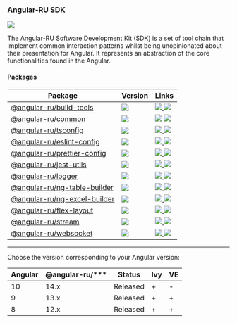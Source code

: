 ### Angular-RU SDK

[![](https://github.com/angular-ru/angular-ru-sdk/workflows/Angular-RU%20SDK%20CI/badge.svg)](https://github.com/Angular-RU/angular-ru-sdk/actions?query=workflow%3A%22Angular-RU+SDK+CI%22)

The Angular-RU Software Development Kit (SDK) is a set of tool chain that implement common interaction patterns whilst
being unopinionated about their presentation for Angular. It represents an abstraction of the core functionalities found
in the Angular.

#### Packages

<table>
   <thead>
      <tr>
         <th><b>Package</b></th>
         <th><b>Version</b></th>
         <th><b>Links</b></th>
      </tr>
   </thead>
   <tbody>
      <tr>
         <td>
            <a href="https://npmjs.com/package/@angular-ru/build-tools">
            @angular-ru/build-tools
            </a>
         </td>
         <td>
            <img src="https://img.shields.io/npm/v/%40angular-ru%2Fbuild-tools/latest.svg">
         </td>
         <td>
            <a href="https://npmjs.com/package/@angular-ru/build-tools">
            <img src="https://img.shields.io/npm/dw/@angular-ru/build-tools">
            </a>
            <a href="packages/build-tools/README.md">
            <img src="https://img.shields.io/badge/README--green.svg">
            </a>
         </td>
      </tr>
      <tr>
         <td>
            <a href="https://npmjs.com/package/@angular-ru/common">
            @angular-ru/common
            </a>
         </td>
         <td>
            <img src="https://img.shields.io/npm/v/%40angular-ru%2Fcommon/latest.svg">
         </td>
         <td>
            <a href="https://npmjs.com/package/@angular-ru/common">
            <img src="https://img.shields.io/npm/dw/@angular-ru/common">
            </a>
            <a href="packages/common/README.md">
            <img src="https://img.shields.io/badge/README--green.svg">
            </a>
         </td>
      </tr>
      <tr>
         <td>
            <a href="https://npmjs.com/package/@angular-ru/tsconfig">
            @angular-ru/tsconfig
            </a>
         </td>
         <td>
            <img src="https://img.shields.io/npm/v/%40angular-ru%2Ftsconfig/latest.svg">
         </td>
         <td>
            <a href="https://npmjs.com/package/@angular-ru/tsconfig">
            <img src="https://img.shields.io/npm/dw/@angular-ru/tsconfig">
            </a>
            <a href="packages/tsconfig/README.md">
            <img src="https://img.shields.io/badge/README--green.svg">
            </a>
         </td>
      </tr>
      <tr>
         <td>
            <a href="https://npmjs.com/package/@angular-ru/eslint-config">
            @angular-ru/eslint-config
            </a>
         </td>
         <td>
            <img src="https://img.shields.io/npm/v/%40angular-ru%2Feslint-config/latest.svg">
         </td>
         <td>
            <a href="https://npmjs.com/package/@angular-ru/eslint-config">
            <img src="https://img.shields.io/npm/dw/@angular-ru/jest-utils">
            </a>
            <a href="packages/eslint-config/README.md">
            <img src="https://img.shields.io/badge/README--green.svg">
            </a>
         </td>
      </tr>
      <tr>
         <td>
            <a href="https://npmjs.com/package/@angular-ru/prettier-config">
            @angular-ru/prettier-config
            </a>
         </td>
         <td>
            <img src="https://img.shields.io/npm/v/%40angular-ru%2Fprettier-config/latest.svg">
         </td>
         <td>
            <a href="https://npmjs.com/package/@angular-ru/prettier-config">
            <img src="https://img.shields.io/npm/dw/@angular-ru/prettier-config">
            </a>
            <a href="packages/prettier-config/README.md">
            <img src="https://img.shields.io/badge/README--green.svg">
            </a>
         </td>
      </tr>
      <tr>
         <td>
            <a href="https://npmjs.com/package/@angular-ru/jest-utils">
            @angular-ru/jest-utils
            </a>
         </td>
         <td>
            <img src="https://img.shields.io/npm/v/%40angular-ru%2Fjest-utils/latest.svg">
         </td>
         <td>
            <a href="https://npmjs.com/package/@angular-ru/jest-utils">
            <img src="https://img.shields.io/npm/dw/@angular-ru/jest-utils">
            </a>
            <a href="packages/jest-utils/README.md">
            <img src="https://img.shields.io/badge/README--green.svg">
            </a>
         </td>
      </tr>
      <tr>
         <td>
            <a href="https://npmjs.com/package/@angular-ru/logger">
            @angular-ru/logger
            </a>
         </td>
         <td>
            <img src="https://img.shields.io/npm/v/%40angular-ru%2Flogger/latest.svg">
         </td>
         <td>
            <a href="https://npmjs.com/package/@angular-ru/logger">
            <img src="https://img.shields.io/npm/dw/@angular-ru/logger">
            </a>
            <a href="packages/logger/README.md">
            <img src="https://img.shields.io/badge/README--green.svg">
            </a>
         </td>
      </tr>
      <tr>
         <td>
            <a href="https://npmjs.com/package/@angular-ru/ng-table-builder">
            @angular-ru/ng-table-builder
            </a>
         </td>
         <td>
            <img src="https://img.shields.io/npm/v/%40angular-ru%2Fng-table-builder/latest.svg">
         </td>
         <td>
            <a href="https://npmjs.com/package/@angular-ru/ng-table-builder">
            <img src="https://img.shields.io/npm/dw/@angular-ru/ng-table-builder">
            </a>
            <a href="packages/ng-table-builder/README.md">
            <img src="https://img.shields.io/badge/README--green.svg">
            </a>
         </td>
      </tr>
      <tr>
         <td>
            <a href="https://npmjs.com/package/@angular-ru/ng-excel-builder">
            @angular-ru/ng-excel-builder
            </a>
         </td>
         <td>
            <img src="https://img.shields.io/npm/v/%40angular-ru%2Fng-excel-builder/latest.svg">
         </td>
         <td>
            <a href="https://npmjs.com/package/@angular-ru/ng-excel-builder">
            <img src="https://img.shields.io/npm/dw/@angular-ru/ng-excel-builder">
            </a>
            <a href="packages/ng-excel-builder/README.md">
            <img src="https://img.shields.io/badge/README--green.svg">
            </a>
         </td>
      </tr>
      <tr>
         <td>
            <a href="https://npmjs.com/package/@angular-ru/flex-layout">
            @angular-ru/flex-layout
            </a>
         </td>
         <td>
            <img src="https://img.shields.io/npm/v/%40angular-ru%2Fflex-layout/latest.svg">
         </td>
         <td>
            <a href="https://npmjs.com/package/@angular-ru/flex-layout">
            <img src="https://img.shields.io/npm/dw/@angular-ru/flex-layout">
            </a>
            <a href="packages/flex-layout/README.md">
            <img src="https://img.shields.io/badge/README--green.svg">
            </a>
         </td>
      </tr>
      <tr>
         <td>
            <a href="https://npmjs.com/package/@angular-ru/stream">
            @angular-ru/stream
            </a>
         </td>
         <td>
            <img src="https://img.shields.io/npm/v/%40angular-ru%2Fstream/latest.svg">
         </td>
         <td>
            <a href="https://npmjs.com/package/@angular-ru/stream">
            <img src="https://img.shields.io/npm/dw/@angular-ru/stream">
            </a>
            <a href="packages/stream/README.md">
            <img src="https://img.shields.io/badge/README--green.svg">
            </a>
         </td>
      </tr>
      <tr>
         <td>
            <a href="https://npmjs.com/package/@angular-ru/websocket">
            @angular-ru/websocket
            </a>
         </td>
         <td>
            <img src="https://img.shields.io/npm/v/%40angular-ru%2Fwebsocket/latest.svg">
         </td>
         <td>
            <a href="https://npmjs.com/package/@angular-ru/websocket">
            <img src="https://img.shields.io/npm/dw/@angular-ru/websocket">
            </a>
            <a href="packages/websocket/README.md">
            <img src="https://img.shields.io/badge/README--green.svg">
            </a>
         </td>
      </tr>
   </tbody>
</table>

---

Choose the version corresponding to your Angular version:

| Angular | @angular-ru/\*\*\* | Status   | Ivy | VE  |
| ------- | ------------------ | -------- | --- | --- |
| 10      | 14.x               | Released | +   | -   |
| 9       | 13.x               | Released | +   | +   |
| 8       | 12.x               | Released | +   | +   |
